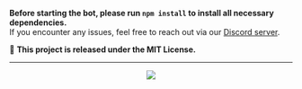 **Before starting the bot, please run `npm install` to install all necessary dependencies.**  
If you encounter any issues, feel free to reach out via our [Discord server](https://discord.gg/TSdpyMMfrU).  

🔹 **This project is released under the MIT License.**  

<hr>
<p align="center">
  <a href="https://star-history.com/#4levy/Streaming-status-Bot&Tips-Discord/Cwelium&Date&theme=dark">
    <img src="https://api.star-history.com/svg?repos=4levy/Streaming-status-Bot&type=Date&theme=dark"">
  </a>
</p>
